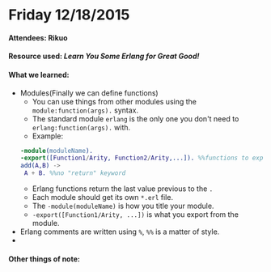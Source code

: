 # Friday 12/18/2015

#### Attendees: Rikuo
#### Resource used: _Learn You Some Erlang for Great Good!_

#### What we learned:

- Modules(Finally we can define functions)
  - You can use things from other modules using the `module:function(args).` syntax.
  - The standard module `erlang` is the only one you don't need to `erlang:function(args).` with.
  - Example:
   ```erlang:useless.erl
  -module(moduleName).
  -export([Function1/Arity, Function2/Arity,...]). %%functions to export, like a node.js modules.exports
  add(A,B) ->
    A + B. %%no "return" keyword
  ```
  - Erlang functions return the last value previous to the `.`
  - Each module should get its own `*.erl` file.
  - The `-module(moduleName)` is how you title your module.
  - `-export([Function1/Arity, ...])` is what you export from the module.
- Erlang comments are written using `%`, `%%` is a matter of style.
-

#### Other things of note:
